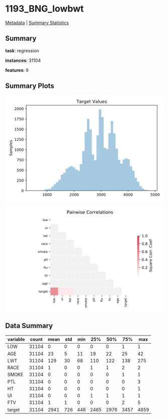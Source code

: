 # 1193_BNG_lowbwt

[Metadata](metadata.yaml) | [Summary Statistics](summary_stats.csv)

## Summary

**task**: regression

**instances**: 31104

**features**: 9

## Summary Plots

![Labels](label.svg)

![Corr](corr.svg)

## Data Summary

|	variable	|	count	|	mean	|	std	|	min	|	25%	|	50%	|	75%	|	max|
| --- | --- | --- | --- | --- | --- | --- | --- | --- |
|	LOW	|	31104	|	0	|	0	|	0	|	0	|	0	|	1	|	1
|	AGE	|	31104	|	23	|	5	|	11	|	19	|	22	|	25	|	42
|	LWT	|	31104	|	129	|	30	|	68	|	110	|	122	|	138	|	275
|	RACE	|	31104	|	1	|	0	|	0	|	1	|	1	|	2	|	2
|	SMOKE	|	31104	|	0	|	0	|	0	|	0	|	0	|	1	|	1
|	PTL	|	31104	|	0	|	0	|	0	|	0	|	0	|	0	|	3
|	HT	|	31104	|	0	|	0	|	0	|	0	|	0	|	0	|	1
|	UI	|	31104	|	0	|	0	|	0	|	1	|	1	|	1	|	1
|	FTV	|	31104	|	1	|	1	|	0	|	0	|	0	|	2	|	5
|	target	|	31104	|	2941	|	726	|	446	|	2465	|	2976	|	3457	|	4859
